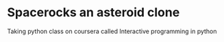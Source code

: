 # Spacerocks an asteroid clone
Taking python class on coursera called Interactive programming in python
